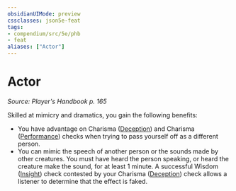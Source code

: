 ```yaml
---
obsidianUIMode: preview
cssclasses: json5e-feat
tags:
- compendium/src/5e/phb
- feat
aliases: ["Actor"]
---
```

# Actor
*Source: Player's Handbook p. 165*  

Skilled at mimicry and dramatics, you gain the following benefits:

- You have advantage on Charisma ([Deception](5E2014官方资源/规则/skills.md#Deception)) and Charisma ([Performance](5E2014官方资源/规则/skills.md#Performance)) checks when trying to pass yourself off as a different person.  
- You can mimic the speech of another person or the sounds made by other creatures. You must have heard the person speaking, or heard the creature make the sound, for at least 1 minute. A successful Wisdom ([Insight](5E2014官方资源/规则/skills.md#Insight)) check contested by your Charisma ([Deception](5E2014官方资源/规则/skills.md#Deception)) check allows a listener to determine that the effect is faked.
